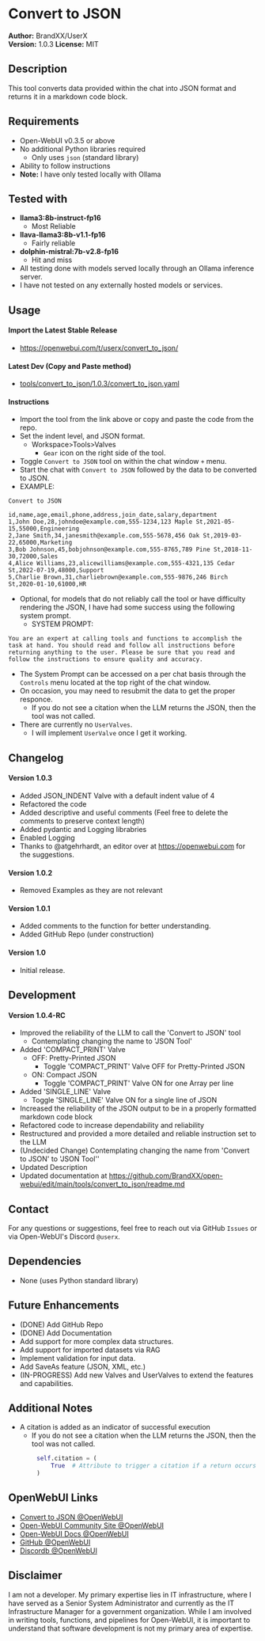 # Convert to JSON

**Author:** BrandXX/UserX  
**Version:** 1.0.3 
**License:** MIT  

## Description
This tool converts data provided within the chat into JSON format and returns it in a markdown code block.

## Requirements
- Open-WebUI v0.3.5 or above
- No additional Python libraries required
  - Only uses `json` (standard library)
- Ability to follow instructions
- **Note:** I have only tested locally with Ollama

## Tested with
- **llama3:8b-instruct-fp16**
  - Most Reliable
- **llava-llama3:8b-v1.1-fp16**
  - Fairly reliable
- **dolphin-mistral:7b-v2.8-fp16**
  - Hit and miss
- All testing done with models served locally through an Ollama inference server.
- I have not tested on any externally hosted models or services.


## Usage
#### Import the Latest Stable Release
  - https://openwebui.com/t/userx/convert_to_json/

#### Latest Dev (Copy and Paste method)
  - [tools/convert_to_json/1.0.3/convert_to_json.yaml](https://github.com/BrandXX/open-webui/tree/main/tools/convert_to_json/DEV)

#### Instructions
- Import the tool from the link above or copy and paste the code from the repo.
- Set the indent level, and JSON format.
  - Workspace>Tools>Valves
    - `Gear` icon on the right side of the tool.
- Toggle `Convert to JSON` tool on within the chat window `+` menu.
- Start the chat with `Convert to JSON` followed by the data to be converted to JSON.
- EXAMPLE:
```text
Convert to JSON

id,name,age,email,phone,address,join_date,salary,department
1,John Doe,28,johndoe@example.com,555-1234,123 Maple St,2021-05-15,55000,Engineering
2,Jane Smith,34,janesmith@example.com,555-5678,456 Oak St,2019-03-22,65000,Marketing
3,Bob Johnson,45,bobjohnson@example.com,555-8765,789 Pine St,2018-11-30,72000,Sales
4,Alice Williams,23,alicewilliams@example.com,555-4321,135 Cedar St,2022-07-19,48000,Support
5,Charlie Brown,31,charliebrown@example.com,555-9876,246 Birch St,2020-01-10,61000,HR
```
- Optional, for models that do not reliably call the tool or have difficulty rendering the JSON, I have had some success using the following system prompt.
  - SYSTEM PROMPT:
```text
You are an expert at calling tools and functions to accomplish the task at hand. You should read and follow all instructions before returning anything to the user. Please be sure that you read and follow the instructions to ensure quality and accuracy.
```
  
- The System Prompt can be accessed on a per chat basis through the `Controls` menu located at the top right of the chat window.
- On occasion, you may need to resubmit the data to get the proper responce.
  - If you do not see a citation when the LLM returns the JSON, then the tool was not called.
- There are currently no `UserValves`.
  - I will implement `UserValve` once I get it working.

## Changelog
#### Version 1.0.3
- Added JSON_INDENT Valve with a default indent value of 4
- Refactored the code
- Added descriptive and useful comments (Feel free to delete the comments to preserve context length)
- Added pydantic and Logging librabries
- Enabled Logging
- Thanks to @atgehrhardt, an editor over at https://openwebui.com for the suggestions.
#### Version 1.0.2
- Removed Examples as they are not relevant
#### Version 1.0.1
- Added comments to the function for better understanding.
- Added GitHub Repo (under construction)
#### Version 1.0
- Initial release.

## Development
#### Version 1.0.4-RC
- Improved the reliability of the LLM to call the 'Convert to JSON' tool
  - Contemplating changing the name to 'JSON Tool'
- Added 'COMPACT_PRINT' Valve
  - OFF: Pretty-Printed JSON
    - Toggle 'COMPACT_PRINT' Valve OFF for Pretty-Printed JSON
  - ON: Compact JSON
    - Toggle 'COMPACT_PRINT' Valve ON for one Array per line
- Added 'SINGLE_LINE' Valve
  - Toggle 'SINGLE_LINE' Valve ON for a single line of JSON
- Increased the reliability of the JSON output to be in a properly formatted markdown code block
- Refactored code to increase dependability and reliability
- Restructured and provided a more detailed and reliable instruction set to the LLM
- (Undecided Change) Contemplating changing the name from 'Convert to JSON' to 'JSON Tool''
- Updated Description
- Updated documentation at https://github.com/BrandXX/open-webui/edit/main/tools/convert_to_json/readme.md

## Contact
For any questions or suggestions, feel free to reach out via GitHub `Issues` or via Open-WebUI's Discord `@userx`.

## Dependencies
- None (uses Python standard library)

## Future Enhancements
- (DONE) Add GitHub Repo
- (DONE) Add Documentation
- Add support for more complex data structures.
- Add support for imported datasets via RAG
- Implement validation for input data.
- Add SaveAs feature (JSON, XML, etc.)
- (IN-PROGRESS) Add new Valves and UserValves to extend the features and capabilities.

## Additional Notes
- A citation is added as an indicator of successful execution
  - If you do not see a citation when the LLM returns the JSON, then the tool was not called.
```python
        self.citation = (
            True  # Attribute to trigger a citation if a return occurs within the tool
        )
```
## OpenWebUI Links
- <a href="https://openwebui.com/t/userx/convert_to_json/" target="_blank">Convert to JSON @OpenWebUI</a>
- <a href="https://openwebui.com/" target="_blank">Open-WebUI Community Site @OpenWebUI</a>
- <a href="https://docs.openwebui.com/" target="_blank">Open-WebUI Docs @OpenWebUI</a>
- <a href="https://github.com/open-webui/open-webui" target="_blank">GitHub @OpenWebUI</a>
- <a href="https://discord.gg/5rJgQTnV4s" target="_blank">Discordb @OpenWebUI</a>

## Disclaimer
I am not a developer. My primary expertise lies in IT infrastructure, where I have served as a Senior System Administrator and currently as the IT Infrastructure Manager for a government organization. While I am involved in writing tools, functions, and pipelines for Open-WebUI, it is important to understand that software development is not my primary area of expertise.

